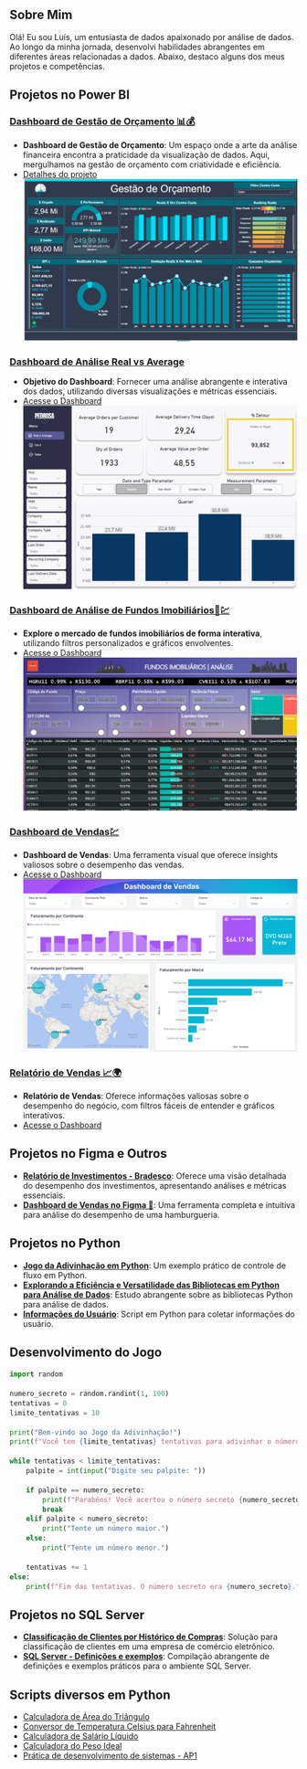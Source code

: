 ## Sobre Mim
Olá! Eu sou Luís, um entusiasta de dados apaixonado por análise de dados. Ao longo da minha jornada, desenvolvi habilidades abrangentes em diferentes áreas relacionadas a dados. Abaixo, destaco alguns dos meus projetos e competências.

## Projetos no Power BI

### [**Dashboard de Gestão de Orçamento 📊💰**](https://github.com/Eduardoppereira/PBI_ORCAMENTO/tree/main)
- **Dashboard de Gestão de Orçamento**: Um espaço onde a arte da análise financeira encontra a praticidade da visualização de dados. Aqui, mergulhamos na gestão de orçamento com criatividade e eficiência.
- [Detalhes do projeto](https://github.com/Eduardoppereira/PBI_ORCAMENTO/tree/main?tab=readme-ov-file#dashboard-de-gest%C3%A3o-de-or%C3%A7amento-)
![Dashboard de Gestão de Orçamento](https://github.com/Eduardoppereira/PBI_ORCAMENTO/blob/main/Captura%20de%20tela%202023-12-18%20160756.png)

### [**Dashboard de Análise Real vs Average**](https://github.com/Eduardoppereira/RealvsAverage_PowerBi)
- **Objetivo do Dashboard**: Fornecer uma análise abrangente e interativa dos dados, utilizando diversas visualizações e métricas essenciais.
- [Acesse o Dashboard](https://github.com/Eduardoppereira/RealvsAverage_PowerBi/tree/main?tab=readme-ov-file#dashboard-de-an%C3%A1lise-real-vs-average)
![Dashboard de Análise Real vs Average](https://github.com/Eduardoppereira/RealvsAverage_PowerBi/blob/main/Slide1_.png)

### [**Dashboard de Análise de Fundos Imobiliários🏢💹**](https://github.com/Eduardoppereira/PBI_FII)
- **Explore o mercado de fundos imobiliários de forma interativa**, utilizando filtros personalizados e gráficos envolventes.
- [Acesse o Dashboard](https://github.com/Eduardoppereira/PBI_FII?tab=readme-ov-file#dashboard-de-an%C3%A1lise-de-fundos-imobili%C3%A1rios-)
![Dashboard de Análise de Fundos Imobiliários](https://github.com/Eduardoppereira/PBI_FII/blob/main/FII11.png)

### [**Dashboard de Vendas💹**](https://github.com/Eduardoppereira/PBI_VENDAS)
- **Dashboard de Vendas**: Uma ferramenta visual que oferece insights valiosos sobre o desempenho das vendas.
- [Acesse o Dashboard](https://github.com/Eduardoppereira/PBI_VENDAS)
![Dashboard de Vendas](https://github.com/Eduardoppereira/PBI_VENDAS/blob/main/Slide1.PNG)

### [**Relatório de Vendas 📈🌍**](https://github.com/Eduardoppereira/PBI_VENDAS_2)
- **Relatório de Vendas**: Oferece informações valiosas sobre o desempenho do negócio, com filtros fáceis de entender e gráficos interativos.
- [Acesse o Dashboard](https://github.com/Eduardoppereira/PBI_VENDAS_2)

## Projetos no Figma e Outros
- [**Relatório de Investimentos - Bradesco**](https://github.com/Eduardoppereira/investimento_bradesco/tree/main): Oferece uma visão detalhada do desempenho dos investimentos, apresentando análises e métricas essenciais.
- [**Dashboard de Vendas no Figma 🚀**](https://github.com/Eduardoppereira/texas_in_burgues): Uma ferramenta completa e intuitiva para análise do desempenho de uma hamburgueria.

## Projetos no Python
- [**Jogo da Adivinhação em Python**](https://github.com/Eduardoppereira/while_break_python): Um exemplo prático de controle de fluxo em Python.
- [**Explorando a Eficiência e Versatilidade das Bibliotecas em Python para Análise de Dados**](https://github.com/Eduardoppereira/PYTHON_DATA_SCIENCE/tree/main): Estudo abrangente sobre as bibliotecas Python para análise de dados.
- [**Informações do Usuário**](https://github.com/Eduardoppereira/calculo_nome_idade/tree/main): Script em Python para coletar informações do usuário.

## Desenvolvimento do Jogo
```python
import random

numero_secreto = random.randint(1, 100)
tentativas = 0
limite_tentativas = 10

print("Bem-vindo ao Jogo da Adivinhação!")
print(f"Você tem {limite_tentativas} tentativas para adivinhar o número secreto.")

while tentativas < limite_tentativas:
    palpite = int(input("Digite seu palpite: "))
    
    if palpite == numero_secreto:
        print(f"Parabéns! Você acertou o número secreto {numero_secreto} em {tentativas + 1} tentativas.")
        break
    elif palpite < numero_secreto:
        print("Tente um número maior.")
    else:
        print("Tente um número menor.")
    
    tentativas += 1
else:
    print(f"Fim das tentativas. O número secreto era {numero_secreto}.")
```

## Projetos no SQL Server
- [**Classificação de Clientes por Histórico de Compras**](https://github.com/Eduardoppereira/SQL_SERVER_CLASSIFICACAO_CLIENTES): Solução para classificação de clientes em uma empresa de comércio eletrônico.
- [**SQL Server - Definições e exemplos**](https://github.com/Eduardoppereira/SQL_SERVER_DEFINICOES_EXEMPLOS): Compilação abrangente de definições e exemplos práticos para o ambiente SQL Server.

## Scripts diversos em Python
- [Calculadora de Área do Triângulo](https://github.com/Eduardoppereira/calcular_a_area_de_um_triangulo)
- [Conversor de Temperatura Celsius para Fahrenheit](https://github.com/Eduardoppereira/Converter_temperatura_de_Celsius_para_Fahrenheit)
- [Calculadora de Salário Líquido](https://github.com/Eduardoppereira/Calcular_salario_liquido)
- [Calculadora do Peso Ideal](https://github.com/Eduardoppereira/Altura_peso_ideal)
- [Prática de desenvolvimento de sistemas - AP1](https://github.com/Eduardoppereira/trabalho_da_faculdadeg)

